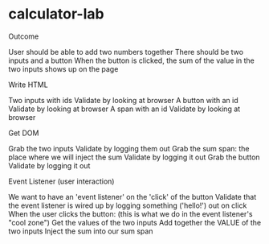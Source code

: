# calculator-lab

Outcome

User should be able to add two numbers together
There should be two inputs and a button
When the button is clicked, the sum of the value in the two inputs shows up on the page

Write HTML

Two inputs with ids
    Validate by looking at browser
A button with an id
    Validate by looking at browser
A span with an id
    Validate by looking at browser

Get DOM

Grab the two inputs
    Validate by logging them out
Grab the sum span: the place where we will inject the sum
    Validate by logging it out
Grab the button
    Validate by logging it out

Event Listener (user interaction)

We want to have an 'event listener' on the 'click' of the button
    Validate that the event listener is wired up by logging something ('hello!') out on click
When the user clicks the button: (this is what we do in the event listener's "cool zone")
Get the values of the two inputs
Add together the VALUE of the two inputs
Inject the sum into our sum span